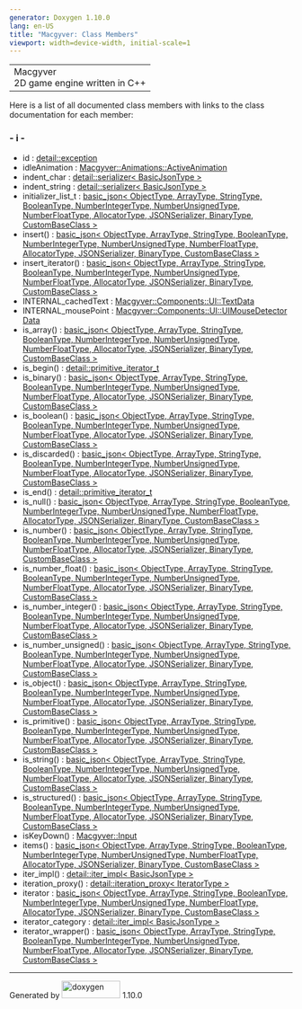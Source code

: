 ```yaml
---
generator: Doxygen 1.10.0
lang: en-US
title: "Macgyver: Class Members"
viewport: width=device-width, initial-scale=1
---
```


<div id="top">

<div id="titlearea">

<table data-cellspacing="0" data-cellpadding="0">
<colgroup>
<col style="width: 100%" />
</colgroup>
<tbody>
<tr id="projectrow" class="odd">
<td id="projectalign"><div id="projectname">
Macgyver
</div>
<div id="projectbrief">
2D game engine written in C++
</div></td>
</tr>
</tbody>
</table>

</div>

<div id="main-nav">

</div>

</div>

<div class="contents">

<div class="textblock">

Here is a list of all documented class members with links to the class
documentation for each member:

</div>

### <span id="index_i"></span>- i -

- id : <a
  href="classdetail_1_1exception.html#a63b819fbb2ef34df9dad1e309207fa24"
  class="el">detail::exception</a>
- idleAnimation : <a
  href="struct_macgyver_1_1_animations_1_1_active_animation.html#a0d1b21f53e77311864908ad6a7667a79"
  class="el">Macgyver::Animations::ActiveAnimation</a>
- indent_char : <a
  href="classdetail_1_1serializer.html#acf6f783e3299d8b18ce4b5d9746f39f6"
  class="el">detail::serializer&lt; BasicJsonType &gt;</a>
- indent_string : <a
  href="classdetail_1_1serializer.html#a7f6f1d36859514ab42984deb28d2521e"
  class="el">detail::serializer&lt; BasicJsonType &gt;</a>
- initializer_list_t : <a href="classbasic__json.html#a6dc15c0f6c156e43c956ad6ca0c19de3"
  class="el">basic_json&lt; ObjectType, ArrayType, StringType,
  BooleanType, NumberIntegerType, NumberUnsignedType, NumberFloatType,
  AllocatorType, JSONSerializer, BinaryType, CustomBaseClass &gt;</a>
- insert() : <a href="classbasic__json.html#a7f3817060c2bec896a99cb2c236b9c27"
  class="el">basic_json&lt; ObjectType, ArrayType, StringType,
  BooleanType, NumberIntegerType, NumberUnsignedType, NumberFloatType,
  AllocatorType, JSONSerializer, BinaryType, CustomBaseClass &gt;</a>
- insert_iterator() : <a href="classbasic__json.html#af8c5ca19d22a32054452470669c43bb9"
  class="el">basic_json&lt; ObjectType, ArrayType, StringType,
  BooleanType, NumberIntegerType, NumberUnsignedType, NumberFloatType,
  AllocatorType, JSONSerializer, BinaryType, CustomBaseClass &gt;</a>
- INTERNAL_cachedText : <a
  href="struct_macgyver_1_1_components_1_1_u_i_1_1_text_data.html#a1762f7a47312594561cbd2818a259bc8"
  class="el">Macgyver::Components::UI::TextData</a>
- INTERNAL_mousePoint : <a
  href="struct_macgyver_1_1_components_1_1_u_i_1_1_u_i_mouse_detector_data.html#af74265e1378b3407046e92f150f938ff"
  class="el">Macgyver::Components::UI::UIMouseDetectorData</a>
- is_array() : <a href="classbasic__json.html#a184ba4a6b47e6da3703af19349bd776f"
  class="el">basic_json&lt; ObjectType, ArrayType, StringType,
  BooleanType, NumberIntegerType, NumberUnsignedType, NumberFloatType,
  AllocatorType, JSONSerializer, BinaryType, CustomBaseClass &gt;</a>
- is_begin() : <a
  href="classdetail_1_1primitive__iterator__t.html#a46f7197f0ba0ef7c1f24caf3f7f52d6b"
  class="el">detail::primitive_iterator_t</a>
- is_binary() : <a href="classbasic__json.html#abbdd993df08641faa3e24b5d2151e8f8"
  class="el">basic_json&lt; ObjectType, ArrayType, StringType,
  BooleanType, NumberIntegerType, NumberUnsignedType, NumberFloatType,
  AllocatorType, JSONSerializer, BinaryType, CustomBaseClass &gt;</a>
- is_boolean() : <a href="classbasic__json.html#acfe2e3c359b545f8edbb72f6bd78718c"
  class="el">basic_json&lt; ObjectType, ArrayType, StringType,
  BooleanType, NumberIntegerType, NumberUnsignedType, NumberFloatType,
  AllocatorType, JSONSerializer, BinaryType, CustomBaseClass &gt;</a>
- is_discarded() : <a href="classbasic__json.html#a39e4946a414cc978b88939ed1b343d46"
  class="el">basic_json&lt; ObjectType, ArrayType, StringType,
  BooleanType, NumberIntegerType, NumberUnsignedType, NumberFloatType,
  AllocatorType, JSONSerializer, BinaryType, CustomBaseClass &gt;</a>
- is_end() : <a
  href="classdetail_1_1primitive__iterator__t.html#a9b8509ec7a7cbd4b1da3726be658f5a0"
  class="el">detail::primitive_iterator_t</a>
- is_null() : <a href="classbasic__json.html#ad8789d0a365d5afaab61e7492908d8b2"
  class="el">basic_json&lt; ObjectType, ArrayType, StringType,
  BooleanType, NumberIntegerType, NumberUnsignedType, NumberFloatType,
  AllocatorType, JSONSerializer, BinaryType, CustomBaseClass &gt;</a>
- is_number() : <a href="classbasic__json.html#aacf244be5088fb183f4ba21a66af9631"
  class="el">basic_json&lt; ObjectType, ArrayType, StringType,
  BooleanType, NumberIntegerType, NumberUnsignedType, NumberFloatType,
  AllocatorType, JSONSerializer, BinaryType, CustomBaseClass &gt;</a>
- is_number_float() : <a href="classbasic__json.html#a8d5bb82dfc8cceae1753b52a588eef92"
  class="el">basic_json&lt; ObjectType, ArrayType, StringType,
  BooleanType, NumberIntegerType, NumberUnsignedType, NumberFloatType,
  AllocatorType, JSONSerializer, BinaryType, CustomBaseClass &gt;</a>
- is_number_integer() : <a href="classbasic__json.html#a2330e35cda16540058fef090abc709bf"
  class="el">basic_json&lt; ObjectType, ArrayType, StringType,
  BooleanType, NumberIntegerType, NumberUnsignedType, NumberFloatType,
  AllocatorType, JSONSerializer, BinaryType, CustomBaseClass &gt;</a>
- is_number_unsigned() : <a href="classbasic__json.html#a4de72635745144ee519157d23fe7189a"
  class="el">basic_json&lt; ObjectType, ArrayType, StringType,
  BooleanType, NumberIntegerType, NumberUnsignedType, NumberFloatType,
  AllocatorType, JSONSerializer, BinaryType, CustomBaseClass &gt;</a>
- is_object() : <a href="classbasic__json.html#af355a2b131068acf3d623eb6d80a711c"
  class="el">basic_json&lt; ObjectType, ArrayType, StringType,
  BooleanType, NumberIntegerType, NumberUnsignedType, NumberFloatType,
  AllocatorType, JSONSerializer, BinaryType, CustomBaseClass &gt;</a>
- is_primitive() : <a href="classbasic__json.html#ad650dd5a7e019b970abce3d8864b5654"
  class="el">basic_json&lt; ObjectType, ArrayType, StringType,
  BooleanType, NumberIntegerType, NumberUnsignedType, NumberFloatType,
  AllocatorType, JSONSerializer, BinaryType, CustomBaseClass &gt;</a>
- is_string() : <a href="classbasic__json.html#a007ecebde9a7d40714e300ce0ff52908"
  class="el">basic_json&lt; ObjectType, ArrayType, StringType,
  BooleanType, NumberIntegerType, NumberUnsignedType, NumberFloatType,
  AllocatorType, JSONSerializer, BinaryType, CustomBaseClass &gt;</a>
- is_structured() : <a href="classbasic__json.html#a2d3a5f8761bc6f163f4119bddaf7b092"
  class="el">basic_json&lt; ObjectType, ArrayType, StringType,
  BooleanType, NumberIntegerType, NumberUnsignedType, NumberFloatType,
  AllocatorType, JSONSerializer, BinaryType, CustomBaseClass &gt;</a>
- isKeyDown() : <a
  href="class_macgyver_1_1_input.html#a86e88130554b44ac6f32d82f6f22939e"
  class="el">Macgyver::Input</a>
- items() : <a href="classbasic__json.html#ac12884e86980aa85b6a9ffbb8b84de6a"
  class="el">basic_json&lt; ObjectType, ArrayType, StringType,
  BooleanType, NumberIntegerType, NumberUnsignedType, NumberFloatType,
  AllocatorType, JSONSerializer, BinaryType, CustomBaseClass &gt;</a>
- iter_impl() : <a
  href="classdetail_1_1iter__impl.html#a21ce449bdce08e15eaf8333322a81039"
  class="el">detail::iter_impl&lt; BasicJsonType &gt;</a>
- iteration_proxy() : <a
  href="classdetail_1_1iteration__proxy.html#abc711365efc12210a983fba0e39b5811"
  class="el">detail::iteration_proxy&lt; IteratorType &gt;</a>
- iterator : <a href="classbasic__json.html#ae206a491161d043f8efaa1330f1ccf97"
  class="el">basic_json&lt; ObjectType, ArrayType, StringType,
  BooleanType, NumberIntegerType, NumberUnsignedType, NumberFloatType,
  AllocatorType, JSONSerializer, BinaryType, CustomBaseClass &gt;</a>
- iterator_category : <a
  href="classdetail_1_1iter__impl.html#a8fa317aaddc3dc7c58264e52e295c43e"
  class="el">detail::iter_impl&lt; BasicJsonType &gt;</a>
- iterator_wrapper() : <a href="classbasic__json.html#ab8b4e0acdea49e5f0a77abdf1ce465d2"
  class="el">basic_json&lt; ObjectType, ArrayType, StringType,
  BooleanType, NumberIntegerType, NumberUnsignedType, NumberFloatType,
  AllocatorType, JSONSerializer, BinaryType, CustomBaseClass &gt;</a>

</div>

------------------------------------------------------------------------

<span class="small">Generated
by [<img src="doxygen.svg" class="footer" width="104" height="31"
alt="doxygen" />](https://www.doxygen.org/index.html) 1.10.0</span>
